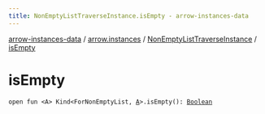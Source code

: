 ```yaml
---
title: NonEmptyListTraverseInstance.isEmpty - arrow-instances-data
---
```


[arrow-instances-data](../../index.html) / [arrow.instances](../index.html) / [NonEmptyListTraverseInstance](index.html) / [isEmpty](./is-empty.html)

# isEmpty

`open fun <A> Kind<ForNonEmptyList, `[`A`](is-empty.html#A)`>.isEmpty(): `[`Boolean`](https://kotlinlang.org/api/latest/jvm/stdlib/kotlin/-boolean/index.html)